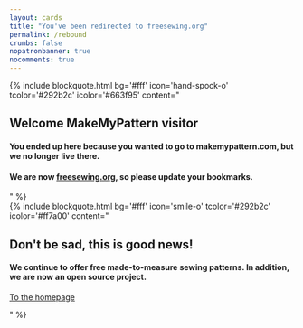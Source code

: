 ```yaml
---
layout: cards
title: "You've been redirected to freesewing.org"
permalink: /rebound
crumbs: false
nopatronbanner: true
nocomments: true
---
```

<div class="container"><div class="row"><div class="col-md-6">
{% include blockquote.html
    bg='#fff'
    icon='hand-spock-o'
    tcolor='#292b2c'
    icolor='#663f95'
    content="<h2>Welcome MakeMyPattern visitor</h2> <h4>You ended up here because you wanted to go to <b>makemypattern.com</b>, but we no longer live there.</h4> <h4>We are now <b><a href='/'>freesewing.org</a></b>, so please update your bookmarks.</h4> "
%}
</div><div class="col-md-6">
{% include blockquote.html
    bg='#fff'
    icon='smile-o'
    tcolor='#292b2c'
    icolor='#ff7a00'
    content="<h2>Don't be sad, this is good news!</h2><h4>We continue to offer free made-to-measure sewing patterns. In addition, we are now an open source project.</h4> <p class='text-right mt-4'><a class='btn btn-lg btn-primary' href='/'>To the homepage</a></p>" 
%}
</div></div></div>
